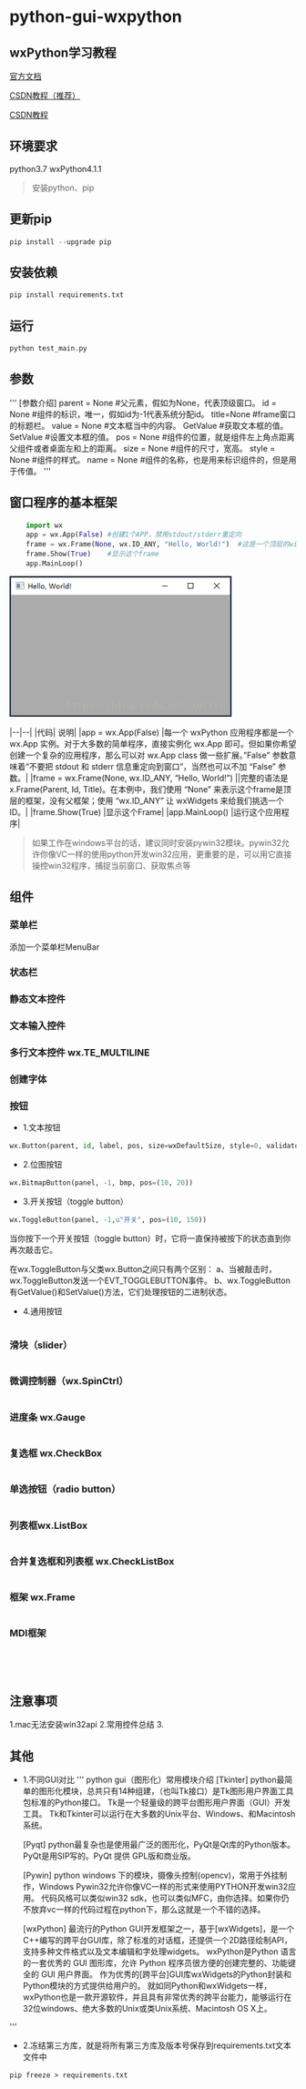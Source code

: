 # python-gui-wxpython

## wxPython学习教程

[官方文档](http://wiki.wxpython.org/Getting%20Started)

[CSDN教程（推荐）](https://blog.csdn.net/chenghit/article/details/50421090)

[CSDN教程](https://blog.csdn.net/shaxiaozilove/article/details/51638054)


## 环境要求

python3.7
wxPython4.1.1

>安装python、pip

## 更新pip

```python
pip install --upgrade pip
```

## 安装依赖
```python
pip install requirements.txt
```

## 运行

```python
python test_main.py
```

## 参数

'''
    [参数介绍]
    parent = None   #父元素，假如为None，代表顶级窗口。
    id = None       #组件的标识，唯一，假如id为-1代表系统分配id。
    title=None      #frame窗口的标题栏。
    value = None    #文本框当中的内容。
    GetValue        #获取文本框的值。
    SetValue        #设置文本框的值。
    pos = None      #组件的位置，就是组件左上角点距离父组件或者桌面左和上的距离。
    size = None     #组件的尺寸，宽高。
    style = None    #组件的样式。
    name = None     #组件的名称，也是用来标识组件的，但是用于传值。
'''

## 窗口程序的基本框架

```python
    import wx
    app = wx.App(False) #创建1个APP，禁用stdout/stderr重定向
    frame = wx.Frame(None, wx.ID_ANY, "Hello, World!")  #这是一个顶层的window
    frame.Show(True)    #显示这个frame
    app.MainLoop()
```
![img](./static/demo.jpg)

|--|--|
|代码|	说明|
|app = wx.App(False)	|每一个 wxPython 应用程序都是一个 wx.App 实例。对于大多数的简单程序，直接实例化 wx.App 即可。但如果你希望创建一个复杂的应用程序，那么可以对 wx.App class 做一些扩展。”False” 参数意味着“不要把 stdout 和 stderr 信息重定向到窗口”，当然也可以不加 “False” 参数。|
|frame = wx.Frame(None, wx.ID_ANY, “Hello, World!”)	||完整的语法是 x.Frame(Parent, Id, Title)。在本例中，我们使用 “None” 来表示这个frame是顶层的框架，没有父框架；使用 “wx.ID_ANY” 让 wxWidgets 来给我们挑选一个ID。|
|frame.Show(True)	|显示这个Frame|
|app.MainLoop()	|运行这个应用程序|

>如果工作在windows平台的话，建议同时安装pywin32模块。pywin32允许你像VC一样的使用python开发win32应用，更重要的是，可以用它直接操控win32程序，捕捉当前窗口、获取焦点等


## 组件

### 菜单栏
添加一个菜单栏MenuBar

### 状态栏
### 静态文本控件
### 文本输入控件
### 多行文本控件 wx.TE_MULTILINE
### 创建字体
### 按钮
* 1.文本按钮 
```python
wx.Button(parent, id, label, pos, size=wxDefaultSize, style=0, validator, name="button")
```

* 2.位图按钮
```python
wx.BitmapButton(panel, -1, bmp, pos=(10, 20))
```

* 3.开关按钮（toggle button）
```python
wx.ToggleButton(panel, -1,u"开关", pos=(10, 150))
```
当你按下一个开关按钮（toggle button）时，它将一直保持被按下的状态直到你再次敲击它。

在wx.ToggleButton与父类wx.Button之间只有两个区别：
    a、当被敲击时，wx.ToggleButton发送一个EVT_TOGGLEBUTTON事件。
    b、wx.ToggleButton有GetValue()和SetValue()方法，它们处理按钮的二进制状态。

* 4.通用按钮
```python
```

### 滑块（slider）
```python
```

### 微调控制器（wx.SpinCtrl）
```python
```

### 进度条 wx.Gauge
```python
```

### 复选框 wx.CheckBox
```python
```

### 单选按钮（radio button）
```python
```

### 列表框wx.ListBox
```python
```

### 合并复选框和列表框 wx.CheckListBox
```python
```

### 框架 wx.Frame
```python
```

### MDI框架
```python
```

### 
```python
```

### 
```python
```



## 注意事项

1.mac无法安装win32api
2.常用控件总结
3.

## 其他

* 1.不同GUI对比
'''
    python gui（图形化）常用模块介绍
    [Tkinter]
    python最简单的图形化模块，总共只有14种组建，（也叫Tk接口）是Tk图形用户界面工具包标准的Python接口。
    Tk是一个轻量级的跨平台图形用户界面（GUI）开发工具。
    Tk和Tkinter可以运行在大多数的Unix平台、Windows、和Macintosh系统。
    
    [Pyqt]
    python最复杂也是使用最广泛的图形化，PyQt是Qt库的Python版本。PyQt是用SIP写的。PyQt 提供 GPL版和商业版。
    
    [Pywin]
    python windows 下的模块，摄像头控制(opencv)，常用于外挂制作，Windows Pywin32允许你像VC一样的形式来使用PYTHON开发win32应用。
    代码风格可以类似win32 sdk，也可以类似MFC，由你选择。如果你仍不放弃vc一样的代码过程在python下，那么这就是一个不错的选择。
    
    [wxPython]
    最流行的Python GUI开发框架之一，基于[wxWidgets]，是一个C++编写的跨平台GUI库，除了标准的对话框，还提供一个2D路径绘制API，支持多种文件格式以及文本编辑和字处理widgets。
    wxPython是Python 语言的一套优秀的 GUI 图形库，允许 Python 程序员很方便的创建完整的、功能键全的 GUI 用户界面。
    作为优秀的[跨平台]GUI库wxWidgets的Python封装和Python模块的方式提供给用户的。
    就如同Python和wxWidgets一样，wxPython也是一款开源软件，并且具有非常优秀的跨平台能力，能够运行在32位windows、绝大多数的Unix或类Unix系统、Macintosh OS X上。

'''

* 2.冻结第三方库，就是将所有第三方库及版本号保存到requirements.txt文本文件中
```shell
pip freeze > requirements.txt
```



